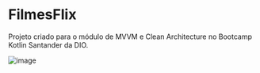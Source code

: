 # **FilmesFlix**

Projeto criado para o módulo de MVVM e Clean Architecture no Bootcamp Kotlin Santander da DIO.

![image](https://user-images.githubusercontent.com/38857120/176741415-49b67ce5-4131-4db1-867c-c13356e94b91.png)
